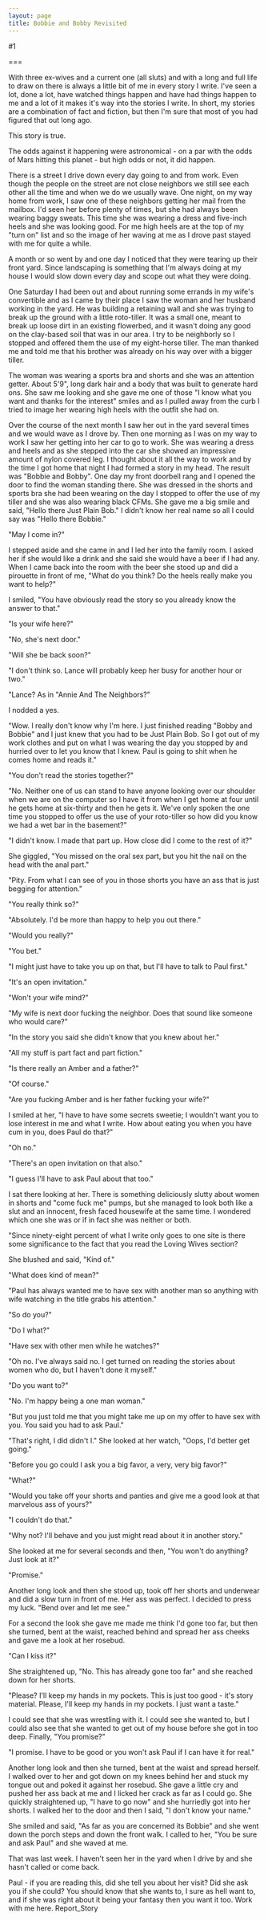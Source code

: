 ```yaml
---
layout: page
title: Bobbie and Bobby Revisited
---
```

#1 

===

With three ex-wives and a current one (all sluts) and with a long and full life to draw on there is always a little bit of me in every story I write. I've seen a lot, done a lot, have watched things happen and have had things happen to me and a lot of it makes it's way into the stories I write. In short, my stories are a combination of fact and fiction, but then I'm sure that most of you had figured that out long ago. 

This story is true. 

The odds against it happening were astronomical - on a par with the odds of Mars hitting this planet - but high odds or not, it did happen. 

There is a street I drive down every day going to and from work. Even though the people on the street are not close neighbors we still see each other all the time and when we do we usually wave. One night, on my way home from work, I saw one of these neighbors getting her mail from the mailbox. I'd seen her before plenty of times, but she had always been wearing baggy sweats. This time she was wearing a dress and five-inch heels and she was looking good. For me high heels are at the top of my "turn on" list and so the image of her waving at me as I drove past stayed with me for quite a while. 

A month or so went by and one day I noticed that they were tearing up their front yard. Since landscaping is something that I'm always doing at my house I would slow down every day and scope out what they were doing. 

One Saturday I had been out and about running some errands in my wife's convertible and as I came by their place I saw the woman and her husband working in the yard. He was building a retaining wall and she was trying to break up the ground with a little roto-tiller. It was a small one, meant to break up loose dirt in an existing flowerbed, and it wasn't doing any good on the clay-based soil that was in our area. I try to be neighborly so I stopped and offered them the use of my eight-horse tiller. The man thanked me and told me that his brother was already on his way over with a bigger tiller. 

The woman was wearing a sports bra and shorts and she was an attention getter. About 5'9", long dark hair and a body that was built to generate hard ons. She saw me looking and she gave me one of those "I know what you want and thanks for the interest" smiles and as I pulled away from the curb I tried to image her wearing high heels with the outfit she had on. 

Over the course of the next month I saw her out in the yard several times and we would wave as I drove by. Then one morning as I was on my way to work I saw her getting into her car to go to work. She was wearing a dress and heels and as she stepped into the car she showed an impressive amount of nylon covered leg. I thought about it all the way to work and by the time I got home that night I had formed a story in my head. The result was "Bobbie and Bobby". One day my front doorbell rang and I opened the door to find the woman standing there. She was dressed in the shorts and sports bra she had been wearing on the day I stopped to offer the use of my tiller and she was also wearing black CFMs. She gave me a big smile and said, "Hello there Just Plain Bob." I didn't know her real name so all I could say was "Hello there Bobbie." 

"May I come in?" 

I stepped aside and she came in and I led her into the family room. I asked her if she would like a drink and she said she would have a beer if I had any. When I came back into the room with the beer she stood up and did a pirouette in front of me, "What do you think? Do the heels really make you want to help?" 

I smiled, "You have obviously read the story so you already know the answer to that." 

"Is your wife here?" 

"No, she's next door." 

"Will she be back soon?" 

"I don't think so. Lance will probably keep her busy for another hour or two." 

"Lance? As in "Annie And The Neighbors?" 

I nodded a yes. 

"Wow. I really don't know why I'm here. I just finished reading "Bobby and Bobbie" and I just knew that you had to be Just Plain Bob. So I got out of my work clothes and put on what I was wearing the day you stopped by and hurried over to let you know that I knew. Paul is going to shit when he comes home and reads it." 

"You don't read the stories together?" 

"No. Neither one of us can stand to have anyone looking over our shoulder when we are on the computer so I have it from when I get home at four until he gets home at six-thirty and then he gets it. We've only spoken the one time you stopped to offer us the use of your roto-tiller so how did you know we had a wet bar in the basement?" 

"I didn't know. I made that part up. How close did I come to the rest of it?" 

She giggled, "You missed on the oral sex part, but you hit the nail on the head with the anal part." 

"Pity. From what I can see of you in those shorts you have an ass that is just begging for attention." 

"You really think so?" 

"Absolutely. I'd be more than happy to help you out there." 

"Would you really?" 

"You bet." 

"I might just have to take you up on that, but I'll have to talk to Paul first." 

"It's an open invitation." 

"Won't your wife mind?" 

"My wife is next door fucking the neighbor. Does that sound like someone who would care?" 

"In the story you said she didn't know that you knew about her." 

"All my stuff is part fact and part fiction." 

"Is there really an Amber and a father?" 

"Of course." 

"Are you fucking Amber and is her father fucking your wife?" 

I smiled at her, "I have to have some secrets sweetie; I wouldn't want you to lose interest in me and what I write. How about eating you when you have cum in you, does Paul do that?" 

"Oh no." 

"There's an open invitation on that also." 

"I guess I'll have to ask Paul about that too." 

I sat there looking at her. There is something deliciously slutty about women in shorts and "come fuck me" pumps, but she managed to look both like a slut and an innocent, fresh faced housewife at the same time. I wondered which one she was or if in fact she was neither or both. 

"Since ninety-eight percent of what I write only goes to one site is there some significance to the fact that you read the Loving Wives section? 

She blushed and said, "Kind of." 

"What does kind of mean?" 

"Paul has always wanted me to have sex with another man so anything with wife watching in the title grabs his attention." 

"So do you?" 

"Do I what?" 

"Have sex with other men while he watches?" 

"Oh no. I've always said no. I get turned on reading the stories about women who do, but I haven't done it myself." 

"Do you want to?" 

"No. I'm happy being a one man woman." 

"But you just told me that you might take me up on my offer to have sex with you. You said you had to ask Paul." 

"That's right, I did didn't I." She looked at her watch, "Oops, I'd better get going." 

"Before you go could I ask you a big favor, a very, very big favor?" 

"What?" 

"Would you take off your shorts and panties and give me a good look at that marvelous ass of yours?" 

"I couldn't do that." 

"Why not? I'll behave and you just might read about it in another story." 

She looked at me for several seconds and then, "You won't do anything? Just look at it?" 

"Promise." 

Another long look and then she stood up, took off her shorts and underwear and did a slow turn in front of me. Her ass was perfect. I decided to press my luck. "Bend over and let me see." 

For a second the look she gave me made me think I'd gone too far, but then she turned, bent at the waist, reached behind and spread her ass cheeks and gave me a look at her rosebud. 

"Can I kiss it?" 

She straightened up, "No. This has already gone too far" and she reached down for her shorts. 

"Please? I'll keep my hands in my pockets. This is just too good - it's story material. Please, I'll keep my hands in my pockets. I just want a taste." 

I could see that she was wrestling with it. I could see she wanted to, but I could also see that she wanted to get out of my house before she got in too deep. Finally, "You promise?" 

"I promise. I have to be good or you won't ask Paul if I can have it for real." 

Another long look and then she turned, bent at the waist and spread herself. I walked over to her and got down on my knees behind her and stuck my tongue out and poked it against her rosebud. She gave a little cry and pushed her ass back at me and I licked her crack as far as I could go. She quickly straightened up, "I have to go now" and she hurriedly got into her shorts. I walked her to the door and then I said, "I don't know your name." 

She smiled and said, "As far as you are concerned its Bobbie" and she went down the porch steps and down the front walk. I called to her, "You be sure and ask Paul" and she waved at me. 

That was last week. I haven't seen her in the yard when I drive by and she hasn't called or come back. 

Paul - if you are reading this, did she tell you about her visit? Did she ask you if she could? You should know that she wants to, I sure as hell want to, and if she was right about it being your fantasy then you want it too. Work with me here. Report_Story 
